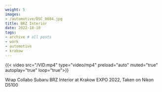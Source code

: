 ```yaml
---
weight: 5
images:
- /automotive/DSC_0084.jpg
title: BRZ Interior
date: 2022-10-10
tags:
- archive # all posts
- work
- automotive
- krakow
---
```


{{< video src="/VID.mp4" type="video/mp4" preload="auto" muted="true" autoplay="true" loop="true">}}


Wrap Collabo Subaru BRZ Interior at Krakow EXPO 2022, Taken on Nikon D5100